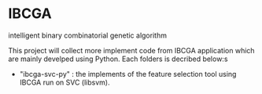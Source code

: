 # IBCGA
intelligent binary combinatorial genetic algorithm

This project will collect more implement code from IBCGA application which are mainly develped using Python.
Each folders is decribed below:s

*  "ibcga-svc-py" : the implements of the feature selection tool using IBCGA run on SVC (libsvm).



